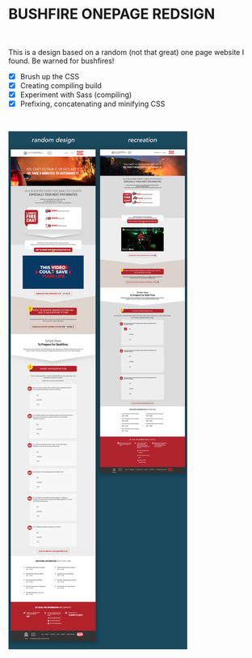 # BUSHFIRE ONEPAGE REDSIGN

<br>

This is a design based on a random (not that great) one page website I found. Be warned for bushfires!
<br>

- [x] Brush up the CSS
- [x] Creating compiling build
- [x] Experiment with Sass (compiling)
- [x] Prefixing, concatenating and minifying CSS

<br>

![prevoew](bushfire.jpg)
